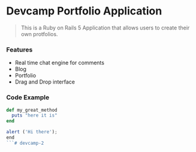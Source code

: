 # Devcamp Portfolio Application

> This is a Ruby on Rails 5 Application that allows users to create their own protfolios.

### Features

- Real time chat engine for comments
- Blog 
- Portfolio
- Drag and Drop interface

### Code Example

```ruby 
def my_great_method
  puts "here it is"
end
```

```javascript 
alert ('Hi there');
end
```# devcamp-2
